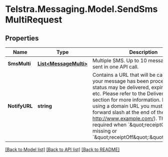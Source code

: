 # Telstra.Messaging.Model.SendSmsMultiRequest
## Properties

Name | Type | Description | Notes
------------ | ------------- | ------------- | -------------
**SmsMulti** | [**List&lt;MessageMulti&gt;**](MessageMulti.md) | Multiple SMS. Up to 10 messages can be sent in one API call. | [optional] 
**NotifyURL** | **string** | Contains a URL that will be called once your message has been processed. The status may be delivered, expired, deleted, etc. Please refer to the Delivery Status section for more information.  If you are using a domain URL you must include the forward slash at the end of the URL (e.g. http://www.example.com/).  This is required when &#x60;\&quot;receiptOff\&quot;&#x60; is missing or &#x60;\&quot;receiptOff\&quot;:\&quot;false\&quot;&#x60;.  | [optional] 

[[Back to Model list]](../README.md#documentation-for-models) [[Back to API list]](../README.md#documentation-for-api-endpoints) [[Back to README]](../README.md)

